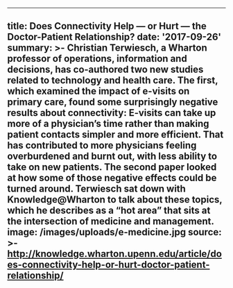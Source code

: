 ---
title: Does Connectivity Help — or Hurt — the Doctor-Patient Relationship?
date: '2017-09-26'
summary: >-
  Christian Terwiesch, a Wharton professor of operations, information and
  decisions, has co-authored two new studies related to technology and health
  care. The first, which examined the impact of e-visits on primary care, found
  some surprisingly negative results about connectivity: E-visits can take up
  more of a physician’s time rather than making patient contacts simpler and
  more efficient. That has contributed to more physicians feeling overburdened
  and burnt out, with less ability to take on new patients. The second paper
  looked at how some of those negative effects could be turned around. Terwiesch
  sat down with Knowledge@Wharton to talk about these topics, which he describes
  as a “hot area” that sits at the intersection of medicine and management.
image: /images/uploads/e-medicine.jpg
source: >-
  http://knowledge.wharton.upenn.edu/article/does-connectivity-help-or-hurt-doctor-patient-relationship/
----

